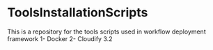 # ToolsInstallationScripts

This is a repository for the tools scripts used in workflow deployment framework
1- Docker
2- Cloudify 3.2
